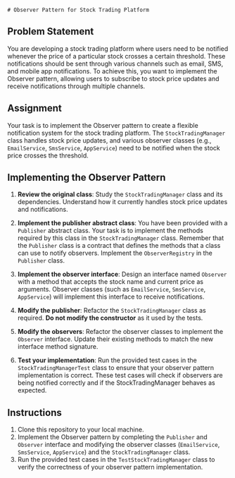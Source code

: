                                                                                                                                         # Observer Pattern for Stock Trading Platform

## Problem Statement
You are developing a stock trading platform where users need to be notified whenever the price of a particular stock crosses a certain threshold. These notifications should be sent through various channels such as email, SMS, and mobile app notifications. To achieve this, you want to implement the Observer pattern, allowing users to subscribe to stock price updates and receive notifications through multiple channels.

## Assignment
Your task is to implement the Observer pattern to create a flexible notification system for the stock trading platform. The `StockTradingManager` class handles stock price updates, and various observer classes (e.g., `EmailService`, `SmsService`, `AppService`) need to be notified when the stock price crosses the threshold.

## Implementing the Observer Pattern

1. **Review the original class**: Study the `StockTradingManager` class and its dependencies. Understand how it currently handles stock price updates and notifications.

2. **Implement the publisher abstract class**: You have been provided with a `Publisher` abstract class. Your task is to implement the methods required by this class in the `StockTradingManager` class. Remember that the `Publisher` class is a contract that defines the methods that a class can use to notify observers. Implement the `ObserverRegistry` in the `Publisher` class.

3. **Implement the observer interface**: Design an interface named `Observer` with a method that accepts the stock name and current price as arguments. Observer classes (such as `EmailService`, `SmsService`, `AppService`) will implement this interface to receive notifications.

4. **Modify the publisher**: Refactor the `StockTradingManager` class as required. **Do not modify the constructor** as it used by the tests.

5. **Modify the observers**: Refactor the observer classes to implement the `Observer` interface. Update their existing methods to match the new interface method signature.

6. **Test your implementation**: Run the provided test cases in the `StockTradingManagerTest` class to ensure that your observer pattern implementation is correct. These test cases will check if observers are being notified correctly and if the StockTradingManager behaves as expected.

## Instructions
1. Clone this repository to your local machine.
2. Implement the Observer pattern by completing the `Publisher` and `Observer` interface and modifying the observer classes (`EmailService`, `SmsService`, `AppService`) and the `StockTradingManager` class.
3. Run the provided test cases in the `TestStockTradingManager` class to verify the correctness of your observer pattern implementation.